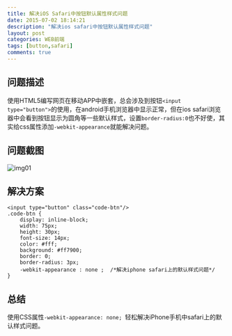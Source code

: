 ```yaml
---
title: 解决iOS Safari中按钮默认属性样式问题
date: 2015-07-02 18:14:21
description: "解决ios safari中按钮默认属性样式问题"
layout: post
categories: WEB前端
tags: [button,safari]
comments: true
---
```

## 问题描述

使用HTML5编写网页在移动APP中嵌套，总会涉及到按钮`<input type="button">`的使用，在android手机浏览器中显示正常，但在ios safari浏览器中会看到按钮显示为圆角等一些默认样式，设置`border-radius:0`也不好使，其实给css属性添加`-webkit-appearance`就能解决问题。

## 问题截图

![img01][1]

## 解决方案

```
<input type="button" class="code-btn"/>
.code-btn {
    display: inline-block;
    width: 75px;
    height: 30px;
    font-size: 14px;
    color: #fff;
    background: #ff7900;
    border: 0;
    border-radius: 3px;
    -webkit-appearance : none ;  /*解决iphone safari上的默认样式问题*/
}
```

## 总结
使用CSS属性`-webkit-appearance: none; `轻松解决iPhone手机中safari上的默认样式问题。


  [1]: https://thinktxt.static.lxyour.com/images/article/ios_button_hack_20170208.png
